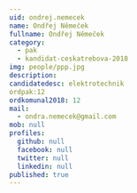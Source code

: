 ```yaml
---
uid: ondrej.nemecek
name: Ondřej Němeček
fullname: Ondřej Němeček
category:
  - pak
  - kandidat-ceskatrebova-2018
img: people/ppp.jpg
description:
candidatedesc: elektrotechnik
ordpak:12
ordkomunal2018: 12
mail:
  - ondra.nemecek@gmail.com
mob: null
profiles:
  github: null
  facebook: null
  twitter: null
  linkedin: null
published: true
---
```

